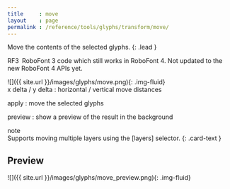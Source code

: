 ```yaml
---
title     : move
layout    : page
permalink : /reference/tools/glyphs/transform/move/
---
```


Move the contents of the selected glyphs.
{: .lead }

<span class="badge text-bg-warning rounded-0">RF3</span> RoboFont 3 code which still works in RoboFont 4. Not updated to the new RoboFont 4 APIs yet.


<div class='row'>

<div class='col-sm-4' markdown='1'>
![]({{ site.url }}/images/glyphs/move.png){: .img-fluid}
</div>

<div class='col-sm-8' markdown='1'>
x delta / y delta
: horizontal / vertical move distances

apply
: move the selected glyphs

preview
: show a preview of the result in the background
</div>

</div>


<div class="card bg-light my-3 rounded-0">
<div class="card-header">note</div>
<div class="card-body" markdown='1'>
Supports moving multiple layers using the [layers] selector.
{: .card-text }
</div>
</div>

[layers]: ../../modifiers/layers/


Preview
-------

![]({{ site.url }}/images/glyphs/move_preview.png){: .img-fluid}
